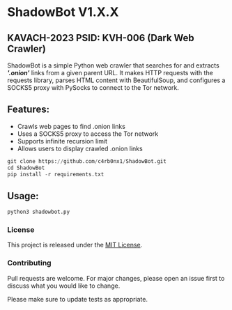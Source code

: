 # ShadowBot V1.X.X
## KAVACH-2023 PSID: KVH-006 (Dark Web Crawler)

ShadowBot is a simple Python web crawler that searches for and extracts ***'.onion'*** links from a given parent URL. It makes HTTP requests with the requests library, parses HTML content with BeautifulSoup, and configures a SOCKS5 proxy with PySocks to connect to the Tor network.

## Features:
- Crawls web pages to find .onion links
- Uses a SOCKS5 proxy to access the Tor network
- Supports infinite recursion limit
- Allows users to display crawled .onion links


```python
git clone https://github.com/c4rb0nx1/ShadowBot.git
cd ShadowBot
pip install -r requirements.txt
```

## Usage:
```python
python3 shadowbot.py
```

### License

This project is released under the [MIT License](LICENSE).


### Contributing

Pull requests are welcome. For major changes, please open an issue first to discuss what you would like to change.

Please make sure to update tests as appropriate.
